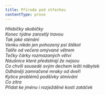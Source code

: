 ```yaml
---
title: Příroda pod střechou
contentType: prose
---
```


<section>

_Hřebíčky skobičky  
Konec týdne zarostlý travou  
Tak jaké sténání  
Venku nikdo jen pohozený psí štěkot  
Talíře od večera omývané větrem  
Tečky čárky rozmazaných větví  
Náušnice které předstírají že nejsou  
Co chvíli sousedé svým dechem leští nábytek  
Odhánějí zamračené mraky od dveří  
Kytice problémů podšívky stmívání  
Co zítra  
Přidat ke jménu i rozježděné kosti zatáček_

</section>
